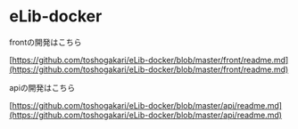 # eLib-docker

frontの開発はこちら

[https://github.com/toshogakari/eLib-docker/blob/master/front/readme.md](https://github.com/toshogakari/eLib-docker/blob/master/front/readme.md)

apiの開発はこちら

[https://github.com/toshogakari/eLib-docker/blob/master/api/readme.md](https://github.com/toshogakari/eLib-docker/blob/master/api/readme.md)

